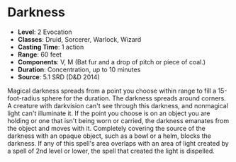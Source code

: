 # Darkness

- **Level**: 2 Evocation
- **Classes**: Druid, Sorcerer, Warlock, Wizard
- **Casting Time**: 1 action
- **Range**: 60 feet
- **Components**: V, M (Bat fur and a drop of pitch or piece of coal.)
- **Duration**: Concentration, up to 10 minutes
- **Source**: 5.1 SRD (D&D 2014)

Magical darkness spreads from a point you choose within range to fill a 15-foot-radius sphere for the duration. The darkness spreads around corners. A creature with darkvision can't see through this darkness, and nonmagical light can't illuminate it. If the point you choose is on an object you are holding or one that isn't being worn or carried, the darkness emanates from the object and moves with it. Completely covering the source of the darkness with an opaque object, such as a bowl or a helm, blocks the darkness. If any of this spell's area overlaps with an area of light created by a spell of 2nd level or lower, the spell that created the light is dispelled.

